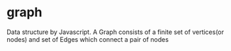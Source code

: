 # graph
Data structure by Javascript. A Graph consists of a finite set of vertices(or nodes) and set of Edges which connect a pair of nodes
